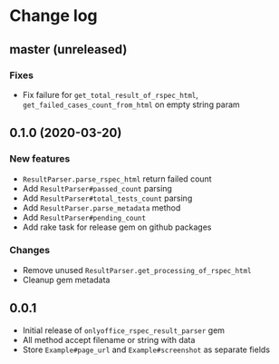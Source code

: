 # Change log

## master (unreleased)

### Fixes

* Fix failure for `get_total_result_of_rspec_html`,
  `get_failed_cases_count_from_html` 
  on empty string param

## 0.1.0 (2020-03-20)

### New features

* `ResultParser.parse_rspec_html` return failed count
* Add `ResultParser#passed_count` parsing
* Add `ResultParser#total_tests_count` parsing
* Add `ResultParser.parse_metadata` method
* Add `ResultParser#pending_count`
* Add rake task for release gem on github packages

### Changes

* Remove unused `ResultParser.get_processing_of_rspec_html`
* Cleanup gem metadata

## 0.0.1

* Initial release of `onlyoffice_rspec_result_parser` gem
* All method accept filename or string with data
* Store `Example#page_url` and `Example#screenshot` as separate fields